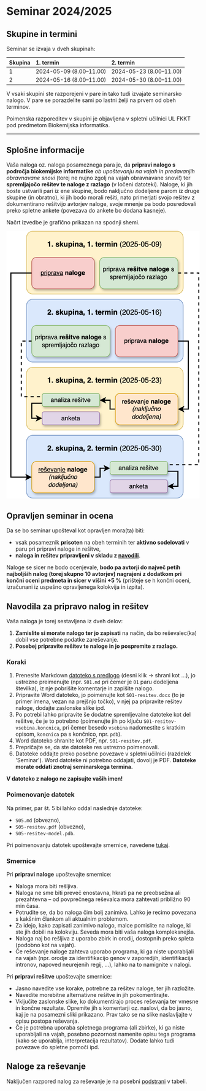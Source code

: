 # Seminar 2024/2025

## Skupine in termini

Seminar se izvaja v dveh skupinah:

| Skupina | 1. termin               | 2. termin               |
|:--------|:------------------------|:------------------------|
| 1       | 2024-05-09 (8.00–11.00) | 2024-05-23 (8.00–11.00) |
| 2       | 2024-05-16 (8.00–11.00) | 2024-05-30 (8.00–11.00) |

V vsaki skupini ste razporejeni v pare in tako tudi izvajate seminarsko nalogo. V pare se porazdelite sami po lastni želji na prvem od obeh terminov.

Poimenska razporeditev v skupini je objavljena v spletni učilnici UL FKKT pod predmetom Biokemijska informatika.

---
## Splošne informacije

Vaša naloga oz. naloga posameznega para je, da **pripravi nalogo s področja biokemijske informatike** *ob upoštevanju na vajah in predavanjih obravnavane snovi* (torej ne nujno zgolj na vajah obravnavane snovi!) ter **spremljajočo rešitev te naloge z razlago** (v ločeni datoteki). Naloge, ki jih boste ustvarili pari iz ene skupine, bodo naključno dodeljene parom iz druge skupine (in obratno), ki jih bodo morali rešiti, nato primerjati svojo rešitev z dokumentirano rešitvijo avtorjev naloge, svoje mnenje pa bodo posredovali preko spletne ankete (povezava do ankete bo dodana kasneje).

Načrt izvedbe je grafično prikazan na spodnji shemi.

![Shema izvedbe seminarja v 2024/2025](seminar_2024-2025-shema.png)

## Opravljen seminar in ocena

Da se bo seminar upošteval kot opravljen mora(ta) biti:
- vsak posameznik **prisoten** na obeh terminih ter **aktivno sodelovati** v paru pri pripravi naloge in rešitve,
- **naloga in rešitev pripravljeni v skladu z [navodili](#navodila)**.

Naloge se sicer ne bodo ocenjevale, **bodo pa avtorji do največ petih najboljših nalog (torej skupno 10 avtorjev) nagrajeni z dodatkom pri končni oceni predmeta in sicer v višini +5 %** (prišteje se h končni oceni, izračunani iz uspešno opravljenega kolokvija in izpita).

## Navodila za pripravo nalog in rešitev

Vaša naloga je torej sestavljena iz dveh delov:
1. **Zamislite si morate nalogo ter jo zapisati** na način, da bo reševalec(ka) dobil vse potrebne podatke zareševanje.
2. **Posebej pripravite rešitev te naloge in jo pospremite z razlago.**

### Koraki

1. Prenesite Markdown [datoteko s predlogo](https://mpavsic.github.io/biokeminfo/_sources/seminar/seminar_2024-2025/naloga-predloga.md) (desni klik -> shrani kot ...), jo ustrezno preimenujte (npr. `S01.md` pri čemer je `01` paru dodeljena številka), iz nje pobrišite komentarje in zapišite nalogo.
2. Pripravite Word datoteko, jo poimenujte kot `S01-resitev.docx` (to je primer imena, vezan na prejšnjo točko), v njej pa pripravite rešitev naloge, dodajte zaslonske slike ipd.
3. Po potrebi lahko pripravite še dodatne spremljevalne datoteke kot del rešitve, če je to potrebno (poimenujte jih po ključu `S01-resitev-vsebina.koncnica`, pri čemer besedo `vsebina` nadomestite s kratkim opisom, `koncnica` pa s končnico, npr. `pdb`).
3. Word datoteko shranite kot PDF, npr. `S01-resitev.pdf`.
4. Prepričajte se, da ste datoteke res ustrezno poimenovali.
5. Datoteke oddajte preko posebne povezave v spletni učilnici (razdelek 'Seminar'). Word datoteke ni potrebno oddajati, dovolj je PDF. **Datoteke morate oddati znotraj seminarskega termina.**

**V datoteko z nalogo ne zapisujte vaših imen!**

### Poimenovanje datotek

Na primer, par št. 5 bi lahko oddal naslednje datoteke:
- `S05.md` (obvezno),
- `S05-resitev.pdf` (obvezno),
- `S05-resitev-model.pdb`.

Pri poimenovanju datotek upoštevajte smernice, navedene [tukaj](../../priloge/datoteke_poimenovanje.md).

### Smernice

Pri **pripravi naloge** upoštevajte smernice:
- Naloga mora biti rešljiva.
- Naloga ne sme biti preveč enostavna, hkrati pa ne preobsežna ali prezahtevna – od povprečnega reševalca mora zahtevati približno 90 min časa.
- Potrudite se, da bo naloga čim bolj zanimiva. Lahko je recimo povezana s kakšnim člankom ali aktualnim problemom.
- Za idejo, kako zapisati zanimivo nalogo, malce pomislite na naloge, ki ste jih dobili na kolokviju. Seveda mora biti vaša naloga kompleksnejša.
- Naloga naj bo rešljiva z uporabo zbirk in orodij, dostopnih preko spleta (podobno kot na vajah).
- Če reševanje naloge zahteva uporabo programa, ki ga niste uporabljali na vajah (npr. orodje za identifikacijo genov v zaporedjih, identifikacija intronov, napoved neurejenih regij, ...), lahko na to namignite v nalogi.

Pri **pripravi rešitve** upoštevajte smernice:
- Jasno navedite vse korake, potrebne za rešitev naloge, ter jih razložite.
- Navedite morebitne alternativne rešitve in jih pokomentirajte.
- Vključite zaslonske slike, ko dokumentirajo proces reševanja ter vmesne in končne rezultate. Opremite jih s komentarji oz. naslovi, da bo jasno, kaj je na posamezni sliki prikazano. Prav tako se na slike naslavljajte v opisu postopa reševanja.
- Če je potrebna uporaba spletnega programa (ali zbirke), ki ga niste uporabljali na vajah, posebno pozornost namenite opisu tega programa (kako se uporablja, interpretacija rezultatov). Dodate lahko tudi povezave do spletne pomoči ipd.

## Naloge za reševanje

Naključen razpored nalog za reševanje je na posebni [podstrani](naloge.md) v tabeli.